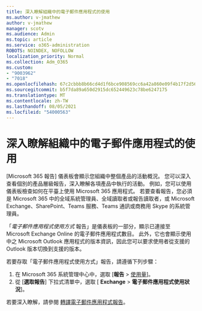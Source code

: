 ```yaml
---
title: 深入瞭解組織中的電子郵件應用程式的使用
ms.author: v-jmathew
author: v-jmathew
manager: scotv
ms.audience: Admin
ms.topic: article
ms.service: o365-administration
ROBOTS: NOINDEX, NOFOLLOW
localization_priority: Normal
ms.collection: Adm_O365
ms.custom:
- "9003962"
- "7018"
ms.openlocfilehash: 67c2cbbb8b66cd4d1f6bce908569cc6a42a860e09f4b17f2d564aba724d0fc41
ms.sourcegitcommit: b5f7da89a650d2915dc652449623c78be6247175
ms.translationtype: MT
ms.contentlocale: zh-TW
ms.lasthandoff: 08/05/2021
ms.locfileid: "54000563"
---
```

# <a name="gain-insight-into-the-use-of-email-apps-in-your-organization"></a>深入瞭解組織中的電子郵件應用程式的使用

[Microsoft 365 報告] 儀表板會顯示您組織中整個產品的活動概況。 您可以深入查看個別的產品層級報告，深入瞭解各項產品中執行的活動。 例如，您可以使用儀表板檢查如何在平臺上使用 Microsoft 365 應用程式。 若要查看報告，您必須是 Microsoft 365 中的全域系統管理員、全域讀取者或報告讀取者，或 Microsoft Exchange、SharePoint、Teams 服務、Teams 通訊或商務用 Skype 的系統管理員。

「*電子郵件應用程式使用方式* 報告」是儀表板的一部分，顯示已連接至 Microsoft Exchange Online 的電子郵件應用程式數目。 此外，它也會顯示使用中之 Microsoft Outlook 應用程式的版本資訊，因此您可以要求使用者從支援的 Outlook 版本切換到支援的版本。

若要存取「電子郵件應用程式使用方式」報告，請遵循下列步驟：

1. 在 Microsoft 365 系統管理中心中，選取 [**報告**  >  [使用量](https://go.microsoft.com/fwlink/?linkid=2140342)]。
2. 從 [**選取報告**] 下拉式清單中，選取 [ **Exchange**  >  **電子郵件應用程式使用狀況**]。

若要深入瞭解，請參閱 [轉譯電子郵件應用程式報告](https://go.microsoft.com/fwlink/?linkid=2140508)。

